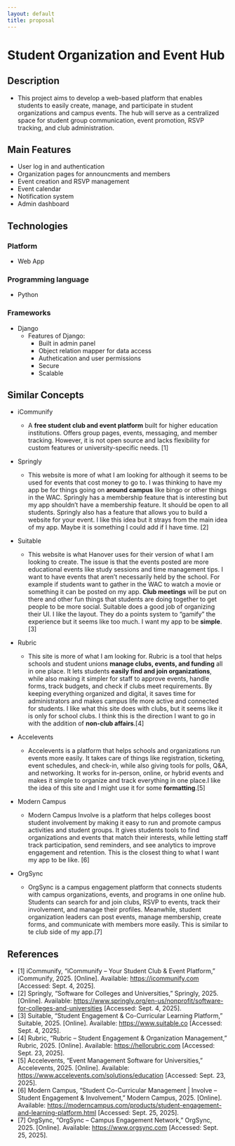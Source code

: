```yaml
--- 
layout: default
title: proposal
---
```


# Student Organization and Event Hub 

## Description
- This project aims to develop a web-based platform that enables students to easily create, manage, and participate in student organizations and campus events. The hub will serve as a centralized space for student group communication, event promotion, RSVP tracking, and club administration.

## Main Features
- User log in and authentication
- Organization pages for announcments and members
- Event creation and RSVP management
- Event calendar
- Notification system
- Admin dashboard

## Technologies

### Platform
- Web App

### Programming language
- Python

### Frameworks
- Django
   - Features of Django:
     - Built in admin panel
     - Object relation mapper for data access
     - Authetication and user permissions
     - Secure
     - Scalable


## Similar Concepts
- iCommunify
    - A **free student club and event platform** built for higher education institutions. Offers group pages, events, messaging, and member tracking. However, it is not open source and lacks flexibility for custom features or university-specific needs. [1]

- Springly
    - This website is more of what I am looking for although it seems to be used for events that cost money to go to. I was thinking to have my app be for things going on **around campus** like bingo or other things in the WAC. Springly has a membership feature that is interesting but my app shouldn’t have a membership feature. It should be open to all students. Springly also has a feature that allows you to build a website for your event. I like this idea but it strays from the main idea of my app. Maybe it is something I could add if I have time. [2]

- Suitable
    - This website is what Hanover uses for their version of what I am looking to create. The issue is that the events posted are more educational events like study sessions and time management tips. I want to have events that aren’t necessarily held by the school. For example if students want to gather in the WAC to watch a movie or something it can be posted on my app. **Club meetings** will be put on there and other fun things that students are doing together to get people to be more social. Suitable does a good job of organizing their UI. I like the layout. They do a points system to “gamify” the experience but it seems like too much. I want my app to be **simple**. [3]

- Rubric
    - This site is more of what I am looking for. Rubric is a tool that helps schools and student unions **manage clubs, events, and funding** all in one place. It lets students **easily find and join organizations**, while also making it simpler for staff to approve events, handle forms, track budgets, and check if clubs meet requirements. By keeping everything organized and digital, it saves time for administrators and makes campus life more active and connected for students. I like what this site does with clubs, but it seems like it is only for school clubs. I think this is the direction I want to go in with the addition of **non-club affairs**.[4]

- Accelevents
    - Accelevents is a platform that helps schools and organizations run events more easily. It takes care of things like registration, ticketing, event schedules, and check-in, while also giving tools for polls, Q&A, and networking. It works for in-person, online, or hybrid events and makes it simple to organize and track everything in one place.I like the idea of this site and I might use it for some **formatting**.[5]

- Modern Campus
    - Modern Campus Involve is a platform that helps colleges boost student involvement by making it easy to run and promote campus activities and student groups. It gives students tools to find organizations and events that match their interests, while letting staff track participation, send reminders, and see analytics to improve engagement and retention. This is the closest thing to what I want my app to be like. [6]

- OrgSync
    - OrgSync is a campus engagement platform that connects students with campus organizations, events, and programs in one online hub. Students can search for and join clubs, RSVP to events, track their involvement, and manage their profiles. Meanwhile, student organization leaders can post events, manage membership, create forms, and communicate with members more easily. This is similar to te club side of my app.[7]

## References

- [1] iCommunify, “iCommunify – Your Student Club & Event Platform,” iCommunify, 2025. [Online]. Available: https://icommunify.com [Accessed: Sept. 4, 2025].
- [2] Springly, “Software for Colleges and Universities,” Springly, 2025. [Online]. Available: https://www.springly.org/en-us/nonprofit/software-for-colleges-and-universities [Accessed: Sept. 4, 2025].
- [3] Suitable, “Student Engagement & Co-Curricular Learning Platform,” Suitable, 2025. [Online]. Available: https://www.suitable.co [Accessed: Sept. 4, 2025].
- [4] Rubric, “Rubric – Student Engagement & Organization Management,” Rubric, 2025. [Online]. Available: https://hellorubric.com
 [Accessed: Sept. 23, 2025].
- [5] Accelevents, “Event Management Software for Universities,” Accelevents, 2025. [Online]. Available: https://www.accelevents.com/solutions/education
 [Accessed: Sept. 23, 2025].
- [6] Modern Campus, “Student Co-Curricular Management | Involve – Student Engagement & Involvement,” Modern Campus, 2025. [Online]. Available: https://moderncampus.com/products/student-engagement-and-learning-platform.html
 [Accessed: Sept. 25, 2025].
- [7] OrgSync, “OrgSync – Campus Engagement Network,” OrgSync, 2025. [Online]. Available: https://www.orgsync.com
 [Accessed: Sept. 25, 2025].

